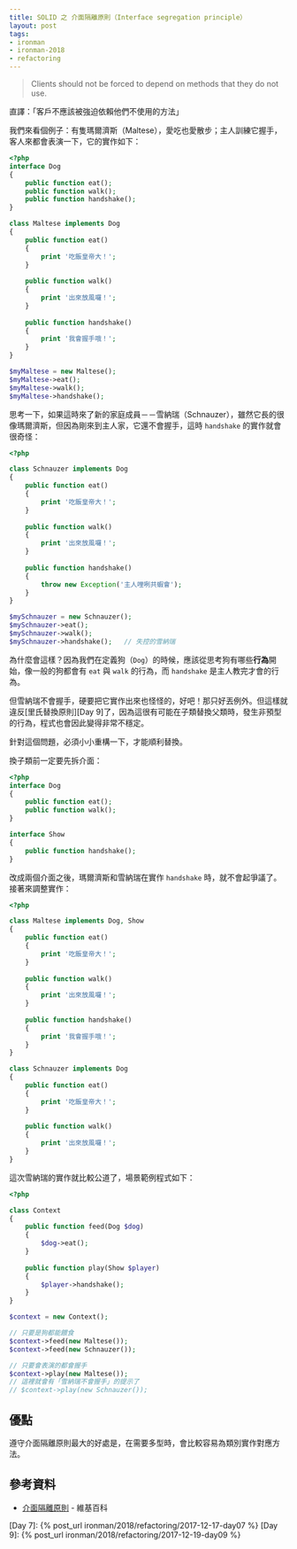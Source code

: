 ```yaml
---
title: SOLID 之 介面隔離原則（Interface segregation principle）
layout: post
tags:
- ironman
- ironman-2018
- refactoring
---
```


> Clients should not be forced to depend on methods that they do not use.

直譯：「客戶不應該被強迫依賴他們不使用的方法」

我們來看個例子：有隻瑪爾濟斯（Maltese），愛吃也愛散步；主人訓練它握手，客人來都會表演一下，它的實作如下：

```php
<?php
interface Dog
{
    public function eat();
    public function walk();
    public function handshake();
}

class Maltese implements Dog
{
    public function eat()
    {
        print '吃飯皇帝大！';
    }
    
    public function walk()
    {
        print '出來放風囉！';
    }
    
    public function handshake()
    {
        print '我會握手哦！';
    }
}

$myMaltese = new Maltese();
$myMaltese->eat();
$myMaltese->walk();
$myMaltese->handshake();
```

思考一下，如果這時來了新的家庭成員－－雪納瑞（Schnauzer），雖然它長的很像瑪爾濟斯，但因為剛來到主人家，它還不會握手，這時 `handshake` 的實作就會很奇怪：

```php
<?php

class Schnauzer implements Dog
{
    public function eat()
    {
        print '吃飯皇帝大！';
    }
    
    public function walk()
    {
        print '出來放風囉！';
    }
    
    public function handshake()
    {
        throw new Exception('主人哩咧共蝦會');
    }
}

$mySchnauzer = new Schnauzer();
$mySchnauzer->eat();
$mySchnauzer->walk();
$mySchnauzer->handshake();   // 失控的雪納瑞
```

為什麼會這樣？因為我們在定義狗（`Dog`）的時候，應該從思考狗有哪些**行為**開始，像一般的狗都會有 `eat` 與 `walk` 的行為，而 `handshake` 是主人教完才會的行為。

但雪納瑞不會握手，硬要把它實作出來也怪怪的，好吧！那只好丟例外。但這樣就違反[里氏替換原則][Day 9]了，因為這很有可能在子類替換父類時，發生非預型的行為，程式也會因此變得非常不穩定。

針對這個問題，必須小小重構一下，才能順利替換。

換子類前一定要先拆介面：

```php
<?php
interface Dog
{
    public function eat();
    public function walk();
}

interface Show
{
    public function handshake();   
}
```

改成兩個介面之後，瑪爾濟斯和雪納瑞在實作 `handshake` 時，就不會起爭議了。接著來調整實作：

```php
<?php

class Maltese implements Dog, Show
{
    public function eat()
    {
        print '吃飯皇帝大！';
    }
    
    public function walk()
    {
        print '出來放風囉！';
    }
    
    public function handshake()
    {
        print '我會握手哦！';
    }
}

class Schnauzer implements Dog
{
    public function eat()
    {
        print '吃飯皇帝大！';
    }
    
    public function walk()
    {
        print '出來放風囉！';
    }
}
```

這次雪納瑞的實作就比較公道了，場景範例程式如下：

```php
<?php

class Context
{
    public function feed(Dog $dog)
    {
        $dog->eat();
    }
    
    public function play(Show $player)
    {
        $player->handshake();
    }
}

$context = new Context();

// 只要是狗都能餵食
$context->feed(new Maltese());
$context->feed(new Schnauzer());

// 只要會表演的都會握手
$context->play(new Maltese());
// 這裡就會有「雪納瑞不會握手」的提示了
// $context->play(new Schnauzer());
```

## 優點

遵守介面隔離原則最大的好處是，在需要多型時，會比較容易為類別實作對應方法。

## 參考資料

* [介面隔離原則](https://en.wikipedia.org/wiki/Interface_segregation_principle) - 維基百科

[Day 7]: {% post_url ironman/2018/refactoring/2017-12-17-day07 %}
[Day 9]: {% post_url ironman/2018/refactoring/2017-12-19-day09 %}
